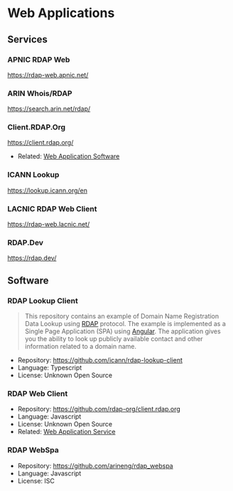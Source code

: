 # Web Applications

## Services

### APNIC RDAP Web

<https://rdap-web.apnic.net/>

### ARIN Whois/RDAP

<https://search.arin.net/rdap/>

### Client.RDAP.Org

<https://client.rdap.org/>

* Related: [Web Application Software](#rdap-web-client)

### ICANN Lookup

<https://lookup.icann.org/en>

### LACNIC RDAP Web Client

<https://rdap-web.lacnic.net/>

### RDAP.Dev

<https://rdap.dev/>

## Software

### RDAP Lookup Client

> This repository contains an example of Domain Name Registration Data Lookup using [RDAP](https://www.icann.org/rdap) 
> protocol. The example is implemented as a Single Page Application (SPA) using [Angular](https://angular.io/). 
> The application gives you the ability to look up publicly available contact and other information related 
> to a domain name. 

* Repository: <https://github.com/icann/rdap-lookup-client>
* Language: Typescript
* License: Unknown Open Source

### RDAP Web Client

* Repository: <https://github.com/rdap-org/client.rdap.org>
* Language: Javascript
* License: Unknown Open Source
* Related: [Web Application Service](#clientrdaporg)

### RDAP WebSpa

* Repository: <https://github.com/arineng/rdap_webspa>
* Language: Javascript
* License: ISC


